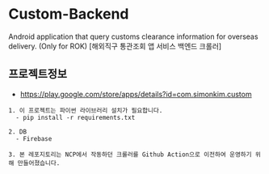 # Custom-Backend

Android application that query customs clearance information for overseas delivery. (Only for ROK)
[해외직구 통관조회 앱 서비스 백엔드 크롤러]

## 프로젝트정보

- https://play.google.com/store/apps/details?id=com.simonkim.custom

```
1. 이 프로젝트는 파이썬 라이브러리 설치가 필요합니다.
  - pip install -r requirements.txt

2. DB
  - Firebase
  
3. 본 레포지토리는 NCP에서 작동하던 크롤러를 Github Action으로 이전하여 운영하기 위해 만들어졌습니다.
```
